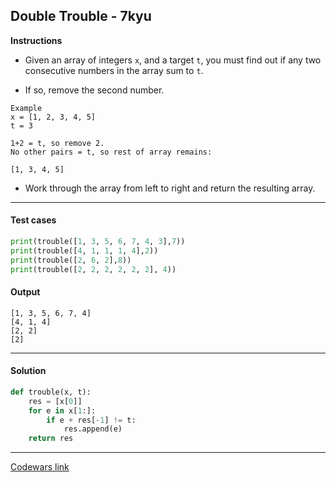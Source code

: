 ## Double Trouble - 7kyu

**Instructions**

- Given an array of integers `x`, and a target `t`, you must find out if any two consecutive numbers in the array sum to `t`. 

- If so, remove the second number.

```
Example
x = [1, 2, 3, 4, 5]
t = 3

1+2 = t, so remove 2. 
No other pairs = t, so rest of array remains:

[1, 3, 4, 5]
```

- Work through the array from left to right and return the resulting array.

---

#### Test cases

```python
print(trouble([1, 3, 5, 6, 7, 4, 3],7))
print(trouble([4, 1, 1, 1, 4],2))
print(trouble([2, 6, 2],8))
print(trouble([2, 2, 2, 2, 2, 2], 4))
```

#### Output 

```
[1, 3, 5, 6, 7, 4]
[4, 1, 4]
[2, 2]
[2]
```

---

#### Solution

```python
def trouble(x, t):
    res = [x[0]]
    for e in x[1:]: 
        if e + res[-1] != t: 
            res.append(e)
    return res
```

---

[Codewars link](https://www.codewars.com/kata/57f7796697d62fc93d0001b8/)

